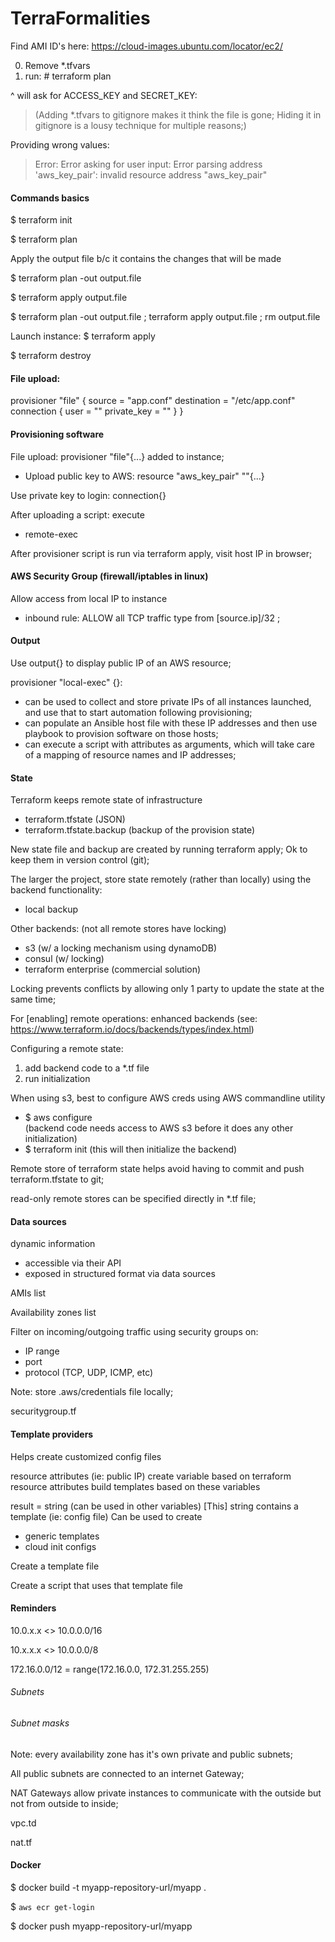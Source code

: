 # TerraFormalities

Find AMI ID's here:
https://cloud-images.ubuntu.com/locator/ec2/


0. Remove *.tfvars
1. run: # terraform plan

^ will ask for ACCESS_KEY and SECRET_KEY: 
>(Adding *.tfvars to gitignore makes it think the file is gone; 
Hiding it in gitignore is a lousy technique for multiple reasons;)   

Providing wrong values: 
>  Error: Error asking for user input: 
  Error parsing address 'aws_key_pair': invalid resource address "aws_key_pair"


#### Commands basics 

$ terraform init 

$ terraform plan 

Apply the output file b/c it contains the changes that will be made 

$ terraform plan -out output.file 

$ terraform apply output.file 

$ terraform plan -out output.file ; terraform apply output.file ; rm output.file 

Launch instance: 
$ terraform apply 

$ terraform destroy 



#### File upload: 
 
  provisioner "file" {
    source = "app.conf"
    destination = "/etc/app.conf"
    connection {
      user = ""
      private_key = ""
    }
  }
    


#### Provisioning software 
 
File upload: provisioner "file"{...} added to instance;   

- Upload public key to AWS: resource "aws_key_pair" ""{...} 

Use private key to login: connection{} 

After uploading a script: execute 
- remote-exec 

After provisioner script is run via terraform apply, visit host IP in browser; 


#### AWS Security Group (firewall/iptables in linux)
Allow access from local IP to instance 
- inbound rule: ALLOW all TCP traffic type from [source.ip]/32 ; 


#### Output 
Use output{} to display public IP of an AWS resource; 

provisioner "local-exec" {}: 
- can be used to collect and store private IPs of all instances 
launched, and use that to start automation following provisioning; 
- can populate an Ansible host file with these IP addresses and then use playbook to provision 
software on those hosts; 
- can execute a script with attributes as arguments, which will take care of a mapping of resource 
names and IP addresses;  


#### State 

Terraform keeps remote state of infrastructure 
- terraform.tfstate (JSON)
- terraform.tfstate.backup (backup of the provision state) 

New state file and backup are created by running terraform apply; 
Ok to keep them in version control (git);

The larger the project, store state remotely (rather than locally) using the 
 backend functionality: 
 - local backup 

Other backends: (not all remote stores have locking)
- s3 (w/ a locking mechanism using dynamoDB) 
- consul (w/ locking) 
- terraform enterprise (commercial solution) 

Locking prevents conflicts by allowing only 1 party 
to update the state at the same time; 

For [enabling] remote operations: enhanced backends 
(see: https://www.terraform.io/docs/backends/types/index.html) 

Configuring a remote state: 
1. add backend code to a *.tf file 
2. run initialization 

When using s3, best to configure AWS creds using AWS commandline utility 
- $ aws configure  
(backend code needs access to AWS s3 before it does any other initialization) 
- $ terraform init 
(this will then initialize the backend) 

Remote store of terraform state helps avoid having to commit and push 
terraform.tfstate to git; 

read-only remote stores can be specified directly in *.tf file; 


#### Data sources 

dynamic information 
- accessible via their API 
- exposed in structured format via data sources 

AMIs list 

Availability zones list 

Filter on incoming/outgoing traffic using security groups on: 
- IP range 
- port 
- protocol (TCP, UDP, ICMP, etc)



Note: store .aws/credentials file locally; 

securitygroup.tf 


#### Template providers 
Helps create customized config files 

resource attributes (ie: public IP) 
create variable based on terraform resource attributes 
build templates based on these variables 

result = string (can be used in other variables) 
[This] string contains a template (ie: config file) 
Can be used to create 
* generic templates 
* cloud init configs 

Create a template file

Create a script that uses that template file 


#### Reminders 

10.0.x.x  <>  10.0.0.0/16 

10.x.x.x  <>  10.0.0.0/8 

172.16.0.0/12 = range(172.16.0.0, 172.31.255.255)

###### Subnets 

###### Subnet masks 


Note: every availability zone has it's own private and public subnets; 

All public subnets are connected to an internet Gateway; 

NAT Gateways allow private instances to communicate with the outside 
but not from outside to inside; 

vpc.td 

nat.tf 



#### Docker 

$ docker build -t myapp-repository-url/myapp . 

$ `aws ecr get-login` 

$ docker push myapp-repository-url/myapp 


























